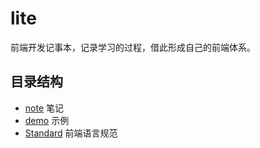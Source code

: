# lite

前端开发记事本，记录学习的过程，借此形成自己的前端体系。


## 目录结构

- [note](note/) 笔记
- [demo](demo/) 示例
- [Standard](Standard/) 前端语言规范

